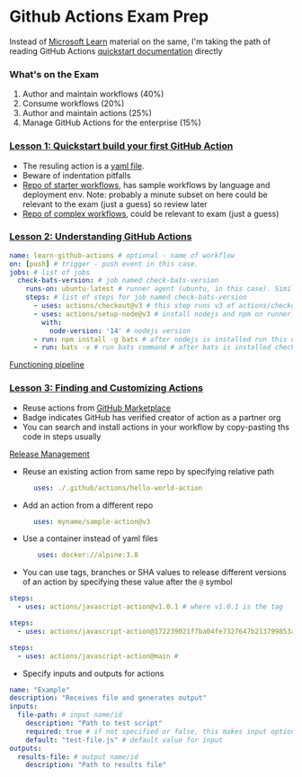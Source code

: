 # Github Actions Exam Prep

Instead of [Microsoft Learn](https://learn.microsoft.com/en-us/training/paths/automate-workflow-github-actions/) material on the same, I'm taking the path of reading GitHub Actions [quickstart documentation](https://docs.github.com/en/actions/quickstart) directly

### What's on the Exam

1. Author and maintain workflows (40%)
2. Consume workflows (20%)
3. Author and maintain actions (25%)
4. Manage GitHub Actions for the enterprise (15%)

### [Lesson 1: Quickstart build your first GitHub Action](https://docs.github.com/en/actions/quickstart#creating-your-first-workflow)


- The resuling action is a [yaml file](https://github.com/desinole/github-action-exam-prep/blob/main/.github/workflows/action1.yml). 
- Beware of indentation pitfalls
- [Repo of starter workflows](https://github.com/actions/starter-workflows), has sample workflows by language and deployment env. Note: probably a minute subset on here could be relevant to the exam (just a guess) so review later
- [Repo of complex workflows](https://docs.github.com/en/actions/examples), could be relevant to exam (just a guess)

### [Lesson 2: Understanding GitHub Actions](https://docs.github.com/en/actions/learn-github-actions/understanding-github-actions)

```yaml
name: learn-github-actions # optional - name of workflow
on: [push] # trigger - push event in this case.
jobs: # list of jobs 
  check-bats-version: # job named check-bats-version
    runs-on: ubuntu-latest # runner agent (ubuntu, in this case). Similar to creating fresh VM per execution. Can also be self hosted
    steps: # list of steps for job named check-bats-version
      - uses: actions/checkout@v3 # this step runs v3 of actions/checkout. Will pull down all files in this repo on runner
      - uses: actions/setup-node@v3 # install nodejs and npm on runner. version specified below
        with:
          node-version: '14' # nodejs version
      - run: npm install -g bats # after nodejs is installed run this on bash shell to install bats using npm 
      - run: bats -v # run bats command # after bats is installed check version
```

[Functioning pipeline](https://github.com/desinole/github-action-exam-prep/blob/main/.github/workflows/action2.yml)

### [Lesson 3: Finding and Customizing Actions](https://docs.github.com/en/actions/learn-github-actions/finding-and-customizing-actions)

- Reuse actions from [GitHub Marketplace](https://github.com/marketplace/actions/)
- Badge indicates GitHub has verified creator of action as a partner org
- You can search and install actions in your workflow by copy-pasting ths code in steps usually

[Release Management](https://docs.github.com/en/actions/creating-actions/about-actions#using-release-management-for-actions)

- Reuse an existing action from same repo by specifying relative path 

```yaml
      uses: ./.github/actions/hello-world-action
```

- Add an action from a different repo

```yaml
      uses: myname/sample-action@v3
```

- Use a container instead of yaml files

```yaml
       uses: docker://alpine:3.8
```

- You can use tags, branches or SHA values to release different versions of an action by specifying these value after the `@` symbol

```yaml
steps:
  - uses: actions/javascript-action@v1.0.1 # where v1.0.1 is the tag
```

```yaml
steps:
  - uses: actions/javascript-action@172239021f7ba04fe7327647b213799853a9eb89 # use a commit SHA
```

```yaml
steps:
  - uses: actions/javascript-action@main #
```

- Specify inputs and outputs for actions

```yaml
name: "Example"
description: "Receives file and generates output"
inputs:
  file-path: # input name/id
    description: "Path to test script"
    required: true # if not specified or false, this makes input optional
    default: "test-file.js" # default value for input
outputs:
  results-file: # output name/id
    description: "Path to results file"
```
